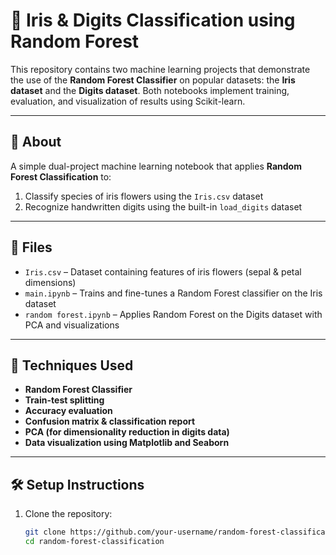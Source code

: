 # 🌼 Iris & Digits Classification using Random Forest

This repository contains two machine learning projects that demonstrate the use of the **Random Forest Classifier** on popular datasets: the **Iris dataset** and the **Digits dataset**. Both notebooks implement training, evaluation, and visualization of results using Scikit-learn.

---

## 📌 About

A simple dual-project machine learning notebook that applies **Random Forest Classification** to:
1. Classify species of iris flowers using the `Iris.csv` dataset
2. Recognize handwritten digits using the built-in `load_digits` dataset

---

## 📂 Files

- `Iris.csv` – Dataset containing features of iris flowers (sepal & petal dimensions)
- `main.ipynb` – Trains and fine-tunes a Random Forest classifier on the Iris dataset
- `random forest.ipynb` – Applies Random Forest on the Digits dataset with PCA and visualizations

---

## 🧠 Techniques Used

- **Random Forest Classifier**
- **Train-test splitting**
- **Accuracy evaluation**
- **Confusion matrix & classification report**
- **PCA (for dimensionality reduction in digits data)**
- **Data visualization using Matplotlib and Seaborn**

---

## 🛠️ Setup Instructions

1. Clone the repository:
   ```bash
   git clone https://github.com/your-username/random-forest-classification.git
   cd random-forest-classification
